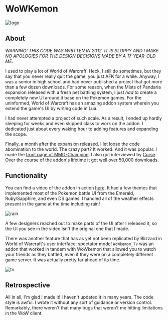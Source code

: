 # WoWKemon

![logo](http://i.imgur.com/JSjIs.png)

## About

*WARNING! THIS CODE WAS WRITTEN IN 2012. IT IS SLOPPY AND I MAKE NO APOLOGIES
FOR THE DESIGN DECISIONS MADE BY A 17-YEAR-OLD ME.*

I used to play a lot of World of Warcraft. Heck, I still do sometimes, but they
say that you never really quit the game, you just AFK for a while. Anyway, I
was a senior in high school and had never published a project that got more
than a few dozen downloads. For some reason, when the Mists of Pandaria
expansion released with a fresh pet battling system, I just _had_ to create a
completely new UI around it base on the Pokemon games. For the uninformed, World
of Warcraft has an amazing addon system wherein you extend the game's UI by
writing code in Lua. 

I had never attempted a project of such scale. As a result, I ended up hardly
sleeping for weeks and even skipped class to work on the addon. I dedicated
just about every waking hour to adding features and expanding the scope.

Finally, a month after the expansion released, I let loose the code abomination
to the world.  The crazy part? It worked. And it was popular. I made the [front page of MMO-Champion](http://www.mmo-champion.com/content/3045-Tom-Chilton-Interview-WoWkemon).
I also got interviewed by [Curse](https://mods.curse.com/spotlight/addons/wow/47154-wowkemon-bringing-pokemon-to-world-of-warcraft).
Over the course of the addon's lifetime it got well over 50,000 downloads.

## Functionality

You can find a video of the addon in action [here](https://www.youtube.com/watch?v=4-AEMibGYrA). It had
a few themes that implemented most of the Pokemon battle UI from the Emerald,
Ruby/Sapphire, and even DS games. I handled all of the weather effects present in
the game at the time including rain!

![rain](https://media-curse.cursecdn.com/attachments/79/547/weather.jpeg)

A few designers reached out to make parts of the UI after I released it, so
the UI you see in the video isn't the original one that I made.

There was another feature that has as yet not been replicated by Blizzard in
World of Warcraft's user interface: spectator mode! `WoWkemon_TV` was an addon
that worked in tandem with WoWkemon that allowed you to watch your friends as
they battled, even if they were on a completely different game server. It was actually
pretty far ahead of its time.

![tv](http://media-curse.cursecdn.com/attachments/79/544/spectating.png)

## Retrospective

All in all, I'm glad I made it! I haven't updated it in many years. The code style is awful.
I wrote it without any sort of guidance or version control. Remarkably, there weren't that
many bugs that weren't me hitting limitations in the WoW client.
